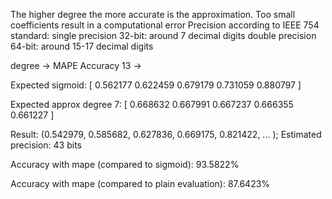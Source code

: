 The higher degree the more accurate is the approximation.
Too small coefficients result in a computational error
Precision according to IEEE 754 standard:
single precision 32-bit: around 7 decimal digits
double precision 64-bit: around 15-17 decimal digits

degree -> MAPE Accuracy
13 -> 

Expected sigmoid:         [ 0.562177 0.622459 0.679179 0.731059 0.880797 ]

Expected approx degree 7: [ 0.668632 0.667991 0.667237 0.666355 0.661227 ]

Result:                   (0.542979, 0.585682, 0.627836, 0.669175, 0.821422,  ... ); Estimated precision: 43 bits

Accuracy with mape (compared to sigmoid):                93.5822%

Accuracy with mape (compared to plain evaluation):       87.6423%